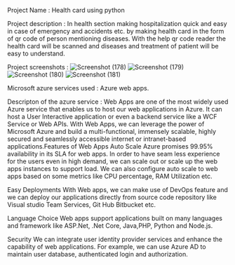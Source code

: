 Project Name : Health card using python


Project description : In health section making hospitalization quick and easy in case of emergency and accidents etc. by making health card in the form of qr code of person mentioning diseases. With the help qr code reader the health card will be scanned and diseases and treatment of patient will be easy to understand.


Project screenshots : 
![Screenshot (178)](https://user-images.githubusercontent.com/94670808/154789193-f289fd0b-8da7-46c4-b576-abf7f98135a5.png)
![Screenshot (179)](https://user-images.githubusercontent.com/94670808/154789224-78e2621b-0c85-40fb-95f8-081151436a9a.png)
![Screenshot (180)](https://user-images.githubusercontent.com/94670808/154789241-e2da05d0-fddf-4d11-88c8-3d7e5edb67c0.png)
![Screenshot (181)](https://user-images.githubusercontent.com/94670808/154789267-5c339f12-1680-4de5-9b06-beb9936d5152.png)



Microsoft azure services used : Azure web apps.



Descripton of the azure service : Web Apps are one of the most widely used Azure service that enables us to host our web applications in Azure. It can host a User Interactive application or even a backend service like a WCF Service or Web APIs. With Web Apps, we can leverage the power of Microsoft Azure and build a multi-functional, immensely scalable, highly secured and seamlessly accessible internet or intranet-based applications.Features of Web Apps
Auto Scale
Azure promises 99.95% availability in its SLA for web apps. In order to have seam less experience for the users even in high demand, we can scale out or scale up the web apps instances to support load. We can also configure auto scale to web apps based on some metrics like CPU percentage, RAM Utilization etc.

Easy Deployments
With Web apps, we can make use of DevOps feature and we can deploy our applications directly from source code repository like Visual studio Team Services, Git Hub Bitbucket etc.

Language Choice
Web apps support applications built on many languages and framework like ASP.Net, .Net Core, Java,PHP, Python and Node.js.

Security
We can integrate user identity provider services and enhance the capability of web applications. For example, we can use Azure AD to maintain user database, authenticated login and authorization.


